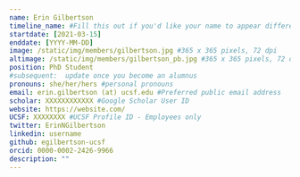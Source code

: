 ```yaml
---
name: Erin Gilbertson
timeline_name: #Fill this out if you'd like your name to appear differently on the Timeline.
startdate: [2021-03-15]
enddate: [YYYY-MM-DD]
image: /static/img/members/gilbertson.jpg #365 x 365 pixels, 72 dpi
altimage: /static/img/members/gilbertson_pb.jpg #365 x 365 pixels, 72 dpi
position: PhD Student
#subsequent:  update once you become an alumnus
pronouns: she/her/hers #personal pronouns
email: erin.gilbertson (at) ucsf.edu #Preferred public email address
scholar: XXXXXXXXXXXX #Google Scholar User ID
website: https://website.com/
UCSF: XXXXXXXX #UCSF Profile ID - Employees only
twitter: ErinNGilbertson
linkedin: username
github: egilbertson-ucsf
orcid: 0000-0002-2426-9966
description: ""
---
```

